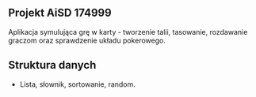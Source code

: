 ## Projekt AiSD 174999
Aplikacja symulująca grę w karty - tworzenie talii, tasowanie, rozdawanie graczom oraz sprawdzenie układu pokerowego.
## Struktura danych
* Lista, słownik, sortowanie, random.
